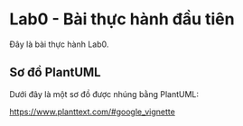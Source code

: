 # Lab0 - Bài thực hành đầu tiên

Đây là bài thực hành Lab0.

## Sơ đồ PlantUML

Dưới đây là một sơ đồ được nhúng bằng PlantUML:

https://www.planttext.com/#google_vignette
